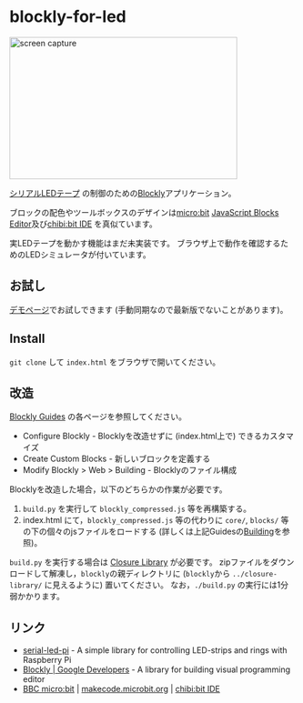 # blockly-for-led

<img src="https://github.com/kut-tktlab/blockly-for-led/wiki/blockly-screen.png"
 width="400" height="250" alt="screen capture" />

[シリアルLEDテープ](https://github.com/kut-tktlab/serial-led-pi/)
の制御のための[Blockly](https://developers.google.com/blockly/)アプリケーション。

ブロックの配色やツールボックスのデザインは[micro:bit](http://microbit.org/)
[JavaScript Blocks Editor](https://makecode.microbit.org/)及び[chibi:bit IDE](http://chibibit.io/ide/)
を真似ています。

実LEDテープを動かす機能はまだ未実装です。
ブラウザ上で動作を確認するためのLEDシミュレータが付いています。
  
## お試し

[デモページ](https://ytakata69.github.io/blockly-for-led/)でお試しできます
(手動同期なので最新版でないことがあります)。

## Install

`git clone` して `index.html` をブラウザで開いてください。

## 改造

[Blockly Guides](https://developers.google.com/blockly/guides/overview)
の各ページを参照してください。

- Configure Blockly - Blocklyを改造せずに (index.html上で) できるカスタマイズ
- Create Custom Blocks - 新しいブロックを定義する
- Modify Blockly &gt; Web &gt; Building - Blocklyのファイル構成

Blocklyを改造した場合，以下のどちらかの作業が必要です。

1. `build.py` を実行して `blockly_compressed.js` 等を再構築する。
2. index.html にて，`blockly_compressed.js` 等の代わりに `core/`, `blocks/`
等の下の個々のjsファイルをロードする
(詳しくは上記Guidesの[Building](https://developers.google.com/blockly/guides/modify/web/building)を参照)。

`build.py` を実行する場合は
[Closure Library](https://developers.google.com/closure/library/)
が必要です。
zipファイルをダウンロードして解凍し，`blockly`の親ディレクトリに
(`blockly`から `../closure-library/` に見えるように) 置いてください。
なお，`./build.py` の実行には1分弱かかります。

## リンク
- [serial-led-pi](https://github.com/kut-tktlab/serial-led-pi/) - 
  A simple library for controlling LED-strips and rings with Raspberry Pi
- [Blockly | Google Developers](https://developers.google.com/blockly/) -
  A library for building visual programming editor
- [BBC micro:bit](http://microbit.org/) | [makecode.microbit.org](https://makecode.microbit.org/) |
  [chibi:bit IDE](http://chibibit.io/ide/)
